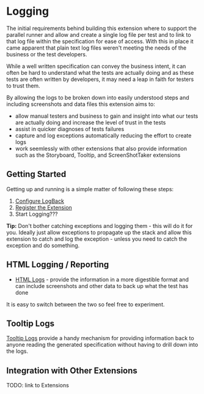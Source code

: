 # Logging

The initial requirements behind building this extension where to support the parallel runner and allow and create a single log file per test and to link to that log file within the specification for ease of access.  With this in place it came apparent that plain text log files weren't meeting the needs of the business or the test developers. 

While a well written specification can convey the business intent, it can often be hard to understand what the tests are actually doing and as these tests are often written by developers, it may need a leap in faith for testers to trust them. 

By allowing the logs to be broken down into easily understood steps and including screenshots and data files this extension aims to:

* allow manual testers and business to gain and insight into what our tests are actually doing and increase the level of trust in the tests
* assist in quicker diagnoses of tests failures 
* capture and log exceptions automatically reducing the effort to create logs
* work seemlessly with other extensions that also provide information such as the Storyboard, Tooltip, and ScreenShotTaker extensions


## Getting Started

Getting up and running is a simple matter of following these steps:

1. [Configure LogBack](LogBackConfiguration.md "c:run") 
2. [Register the Extension](Extension.md "c:run")
3. Start Logging???

**Tip:** Don't bother catching exceptions and logging them - this will do it for you.  Ideally just allow exceptions to propagate up the stack and allow this extension to catch and log the exception - unless you need to catch the exception and do something.


## HTML Logging / Reporting

* [HTML Logs](HtmlLog.md "c:run") - provide the information in a more digestible format and can include screenshots and other data to back up what the test has done

It is easy to switch between the two so feel free to experiment.


## Tooltip Logs

[Tooltip Logs](ToolTipLog.md "c:run") provide a handy mechanism for providing information back to anyone reading the generated specification without having to drill down into the logs.

## Integration with Other Extensions 
TODO: link to Extensions




